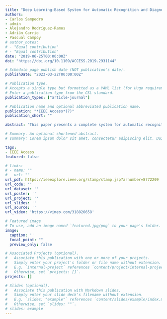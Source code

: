 ```yaml
---
title: "Deep Learning-Based System for Automatic Recognition and Diagnosis of Electrical Insulator Strings"
authors:
- Carlos Sampedro
- admin
- Alejandro Rodríguez-Ramos
- Adrián Carrio
- Pascual Campoy
# author_notes:
# - "Equal contribution"
# - "Equal contribution"
date: "2019-06-25T00:00:00Z"
doi: "https://doi.org/10.1109/ACCESS.2019.2931144"

# Schedule page publish date (NOT publication's date).
publishDate: "2023-03-22T00:00:00Z"

# Publication type.
# Accepts a single type but formatted as a YAML list (for Hugo requirements).
# Enter a publication type from the CSL standard.
publication_types: ["article-journal"]

# Publication name and optional abbreviated publication name.
publication: "*IEEE Access*(7)"
publication_short: ""

abstract: "This paper presents a complete system for automatic recognition and the diagnosis of electrical insulator strings which efficiently combines different deep learning-based components to build a versatile solution to the automation problem of the power line inspection process. To this aim, the proposed system integrates one component responsible for insulator string segmentation and two components in charge of its diagnosis. The insulator string segmentation component consists of a novel fully convolutional network (FCN) architecture, termed Up-Net, which enhances the capabilities of the state-of-the-art U-Net network by introducing new skip connections at certain levels of the architecture. Furthermore, we propose a second variant of the Up-Net network by training it within a generative adversarial network (GAN) framework. The capabilities of the proposed Up-Net variants are incremented by the application of data augmentation and transfer learning techniques, achieving accurate segmentation of the insulator string elements (i.e., discs and caps). Regarding the insulator string diagnosis, we design a convolutional neural network (CNN) which takes as input the mask generated by the insulator string segmentation component and is capable of identifying the absence of a variable number of discs. The second diagnosis component consists of a novel strategy which integrates a Siamese convolutional neural network (SCNN) designed for modeling the similarity between adjacent discs and allowing the detection of several types of disc defects using the same model. The proposed system has been extensively evaluated in several video sequences from real aerial inspections of high-voltage insulators, showing robust insulator recognition and diagnosis capabilities."

# Summary. An optional shortened abstract.
# summary: Lorem ipsum dolor sit amet, consectetur adipiscing elit. Duis posuere tellus ac convallis placerat. Proin tincidunt magna sed ex sollicitudin condimentum.

tags:
- IEEE Access
featured: false

# links:
# - name: ""
#   url: ""
url_pdf: https://ieeexplore.ieee.org/stamp/stamp.jsp?arnumber=8772209
url_code: ''
url_dataset: ''
url_poster: ''
url_project: ''
url_slides: ''
url_source: ''
url_video: 'https://vimeo.com/318826658'

# Featured image
# To use, add an image named `featured.jpg/png` to your page's folder. 
image:
  caption: ''
  focal_point: ""
  preview_only: false

# Associated Projects (optional).
#   Associate this publication with one or more of your projects.
#   Simply enter your project's folder or file name without extension.
#   E.g. `internal-project` references `content/project/internal-project/index.md`.
#   Otherwise, set `projects: []`.
projects: []

# Slides (optional).
#   Associate this publication with Markdown slides.
#   Simply enter your slide deck's filename without extension.
#   E.g. `slides: "example"` references `content/slides/example/index.md`.
#   Otherwise, set `slides: ""`.
# slides: example
---
```


<!-- {{% callout note %}}
Click the *Cite* button above to demo the feature to enable visitors to import publication metadata into their reference management software.
{{% /callout %}}

{{% callout note %}}
Create your slides in Markdown - click the *Slides* button to check out the example.
{{% /callout %}}

Add the publication's **full text** or **supplementary notes** here. You can use rich formatting such as including [code, math, and images](https://docs.hugoblox.com/content/writing-markdown-latex/). -->

